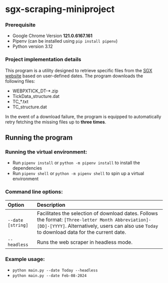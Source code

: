 # sgx-scraping-miniproject

### Prerequisite

- Google Chrome Version **121.0.6167.161**
- Pipenv (can be installed using `pip install pipenv`)
- Python version 3.12

### Project implementation details

This program is a utility designed to retrieve specific files from the [SGX website](https://www.sgx.com/research-education/derivatives) based on user-defined dates. The program downloads the following files:

- WEBPXTICK_DT-\*.zip
- TickData_structure.dat
- TC\_\*.txt
- TC_structure.dat

In the event of a download failure, the program is equipped to automatically retry fetching the missing files up to **three times**.

## Running the program

### Running the virtual environment:

- Run `pipenv install` or `python -m pipenv install` to install the dependencies
- Run `pipenv shell` or `python -m pipenv shell` to spin up a virtual environment

### Command line options:

| Option            | Description                                                                                                                                                                                        |
| :---------------- | :------------------------------------------------------------------------------------------------------------------------------------------------------------------------------------------------- |
| `--date [string]` | Facilitates the selection of download dates. Follows the format: `[Three-letter Month Abbreviation]-[DD]-[YYYY]`. Alternatively, users can also use `Today` to download data for the current date. |
| `--headless`      | Runs the web scraper in headless mode.                                                                                                                                                             |

### Example usage:

- `python main.py --date Today --headless`
- `python main.py --date Feb-08-2024`
